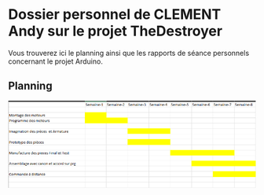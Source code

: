 # Dossier personnel de CLEMENT Andy sur le projet TheDestroyer
Vous trouverez ici le planning ainsi que les rapports de séance personnels concernant le projet Arduino.

## Planning 
<img src="./Planning-CLEMENT.png" alt="Planning de CLEMENT Andy">
